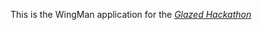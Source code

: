 This is the WingMan application for the
[*Glazed Hackathon*](https://glazedhackathon.eventbrite.com/)
